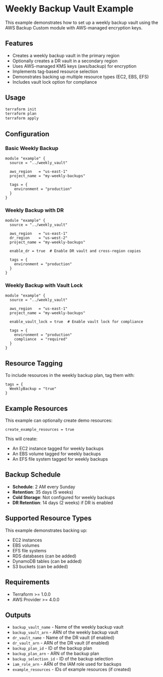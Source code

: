 # Weekly Backup Vault Example

This example demonstrates how to set up a weekly backup vault using the AWS Backup Custom module with AWS-managed encryption keys.

## Features

- Creates a weekly backup vault in the primary region
- Optionally creates a DR vault in a secondary region
- Uses AWS-managed KMS keys (aws/backup) for encryption
- Implements tag-based resource selection
- Demonstrates backing up multiple resource types (EC2, EBS, EFS)
- Includes vault lock option for compliance

## Usage

```bash
terraform init
terraform plan
terraform apply
```

## Configuration

### Basic Weekly Backup

```hcl
module "example" {
  source = "../weekly_vault"
  
  aws_region   = "us-east-1"
  project_name = "my-weekly-backups"
  
  tags = {
    environment = "production"
  }
}
```

### Weekly Backup with DR

```hcl
module "example" {
  source = "../weekly_vault"
  
  aws_region   = "us-east-1"
  dr_region    = "us-west-2"
  project_name = "my-weekly-backups"
  
  enable_dr = true  # Enable DR vault and cross-region copies
  
  tags = {
    environment = "production"
  }
}
```

### Weekly Backup with Vault Lock

```hcl
module "example" {
  source = "../weekly_vault"
  
  aws_region   = "us-east-1"
  project_name = "my-weekly-backups"
  
  enable_vault_lock = true  # Enable vault lock for compliance
  
  tags = {
    environment = "production"
    compliance  = "required"
  }
}
```

## Resource Tagging

To include resources in the weekly backup plan, tag them with:

```hcl
tags = {
  WeeklyBackup = "true"
}
```

## Example Resources

This example can optionally create demo resources:

```hcl
create_example_resources = true
```

This will create:
- An EC2 instance tagged for weekly backups
- An EBS volume tagged for weekly backups
- An EFS file system tagged for weekly backups

## Backup Schedule

- **Schedule**: 2 AM every Sunday
- **Retention**: 35 days (5 weeks)
- **Cold Storage**: Not configured for weekly backups
- **DR Retention**: 14 days (2 weeks) if DR is enabled

## Supported Resource Types

This example demonstrates backing up:
- EC2 instances
- EBS volumes
- EFS file systems
- RDS databases (can be added)
- DynamoDB tables (can be added)
- S3 buckets (can be added)

## Requirements

- Terraform >= 1.0.0
- AWS Provider >= 4.0.0

## Outputs

- `backup_vault_name` - Name of the weekly backup vault
- `backup_vault_arn` - ARN of the weekly backup vault
- `dr_vault_name` - Name of the DR vault (if enabled)
- `dr_vault_arn` - ARN of the DR vault (if enabled)
- `backup_plan_id` - ID of the backup plan
- `backup_plan_arn` - ARN of the backup plan
- `backup_selection_id` - ID of the backup selection
- `iam_role_arn` - ARN of the IAM role used for backups
- `example_resources` - IDs of example resources (if created)
